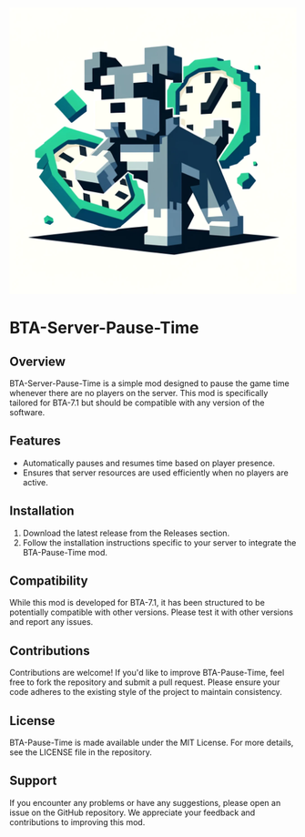![Minecraft Schnauzer Pausing Time](https://github.com/squaredschnauzer/bta-server-pause-time/blob/main/src/main/resources/icon.png?raw=true)
# BTA-Server-Pause-Time

## Overview
BTA-Server-Pause-Time is a simple mod designed to pause the game time whenever there are no players on the server. This mod is specifically tailored for BTA-7.1 but should be compatible with any version of the software.

## Features
- Automatically pauses and resumes time based on player presence.
- Ensures that server resources are used efficiently when no players are active.

## Installation
1. Download the latest release from the Releases section.
2. Follow the installation instructions specific to your server to integrate the BTA-Pause-Time mod.

## Compatibility
While this mod is developed for BTA-7.1, it has been structured to be potentially compatible with other versions. Please test it with other versions and report any issues.

## Contributions
Contributions are welcome! If you'd like to improve BTA-Pause-Time, feel free to fork the repository and submit a pull request. Please ensure your code adheres to the existing style of the project to maintain consistency.

## License
BTA-Pause-Time is made available under the MIT License. For more details, see the LICENSE file in the repository.

## Support
If you encounter any problems or have any suggestions, please open an issue on the GitHub repository. We appreciate your feedback and contributions to improving this mod.
